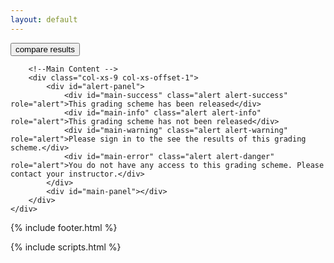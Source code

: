 ```yaml
---
layout: default
---
```


<div class="container">
    <div class="row">
        <!--Nav Bar -->
        <nav class="col-xs-2 bs-docs-sidebar">
            <div class="container" class="fixed">
                <div class="btn-group btn-toggle"> 
                   <button id="view-toggle" class="btn btn-default" value="sheet">compare results</button>
                 </div>
            </div>
            <ul id="sidebar" class="nav nav-stacked fixed col-xs-2">
            </ul>
        </nav>

        <!--Main Content -->
        <div class="col-xs-9 col-xs-offset-1">
            <div id="alert-panel">
                <div id="main-success" class="alert alert-success" role="alert">This grading scheme has been released</div>
                <div id="main-info" class="alert alert-info" role="alert">This grading scheme has not been released</div>
                <div id="main-warning" class="alert alert-warning" role="alert">Please sign in to the see the results of this grading scheme.</div>
                <div id="main-error" class="alert alert-danger" role="alert">You do not have any access to this grading scheme. Please contact your instructor.</div>
            </div>
            <div id="main-panel"></div>
        </div>
    </div>
  {% include footer.html %}
</div> <!-- /container -->

{% include scripts.html %}
<script src={{"/static/js/rubric.js" | absolute_url}}></script>